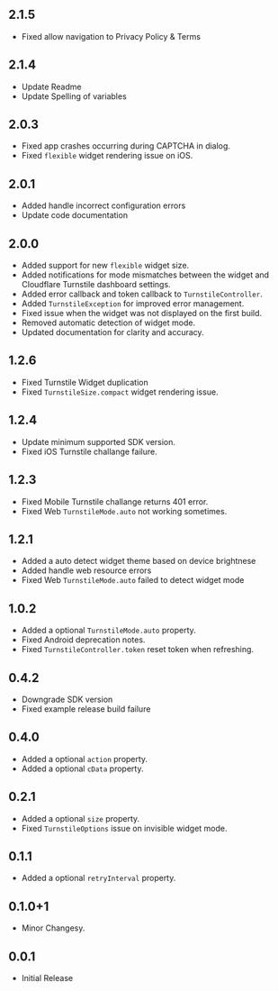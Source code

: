 ## 2.1.5

* Fixed allow navigation to Privacy Policy & Terms

## 2.1.4

* Update Readme
* Update Spelling of variables

## 2.0.3

* Fixed app crashes occurring during CAPTCHA in dialog.
* Fixed `flexible` widget rendering issue on iOS.

## 2.0.1

* Added handle incorrect configuration errors
* Update code documentation

## 2.0.0

* Added support for new `flexible` widget size.
* Added notifications for mode mismatches between the widget and Cloudflare Turnstile dashboard settings.
* Added error callback and token callback to `TurnstileController`.
* Added `TurnstileException` for improved error management.
* Fixed issue when the widget was not displayed on the first build.
* Removed automatic detection of widget mode.
* Updated documentation for clarity and accuracy.

## 1.2.6

* Fixed Turnstile Widget duplication
* Fixed `TurnstileSize.compact` widget rendering issue.

## 1.2.4

* Update minimum supported SDK version.
* Fixed iOS Turnstile challange failure.

## 1.2.3

* Fixed Mobile Turnstile challange returns 401 error.
* Fixed Web `TurnstileMode.auto` not working sometimes.

## 1.2.1

* Added a auto detect widget theme based on device brightnese
* Added handle web resource errors
* Fixed Web `TurnstileMode.auto` failed to detect widget mode

## 1.0.2

* Added a optional `TurnstileMode.auto` property.
* Fixed Android deprecation notes.
* Fixed `TurnstileController.token` reset token when refreshing.

## 0.4.2

* Downgrade SDK version
* Fixed example release build failure

## 0.4.0

* Added a optional `action` property.
* Added a optional `cData` property.

## 0.2.1

* Added a optional `size` property.
* Fixed `TurnstileOptions` issue on invisible widget mode.

## 0.1.1

* Added a optional `retryInterval` property.

## 0.1.0+1

* Minor Changesy.

## 0.0.1

* Initial Release

